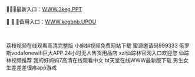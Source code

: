 <p>
	🐥🐥🐥最新入口：<a href="http://www.baidu.com/link?url=6MA2SWnO3Raqke39an_0PUxosM6ZrUGzi1BN9tNnlPW&wd">WWW.3keg.PPT</a> 
	<p>
		🥑
🥑
🥑备用入口：<a href="http://www.baidu.com/link?url=6MA2SWnO3Raqke39an_0PUxosM6ZrUGzi1BN9tNnlPW&wd">WWW.kegbnb.UPOU</a> 
	</p>
	<p>
		<br />
	</p>
	<p>
		荔枝视频在线观看高清完整版
小蝌蚪视频免费网站下载
蜜源邀请码999333
俄罗斯vodafonewifi巨大APP
24小时无人售货用品店
xzl仙踪林官网入口欢迎您
仙踪林视频推荐
我的好妈妈7高清在线观看中文
bt天堂在线WWW最新版下载
男生女生差差差很疼app游戏
	</p>
